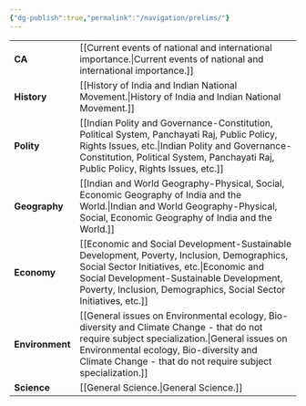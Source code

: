 ```yaml
---
{"dg-publish":true,"permalink":"/navigation/prelims/"}
---
```



|                 |                                                                                                                                |
| --------------- | ------------------------------------------------------------------------------------------------------------------------------ |
| **CA**          | [[Current events of national and international importance.\|Current events of national and international importance.]]                                                                   |
| **History**     | [[History of India and Indian National Movement.\|History of India and Indian National Movement.]]                                                                             |
| **Polity**      | [[Indian Polity and Governance-Constitution, Political System, Panchayati Raj, Public Policy, Rights Issues, etc.\|Indian Polity and Governance-Constitution, Political System, Panchayati Raj, Public Policy, Rights Issues, etc.]]            |
| **Geography**   | [[Indian and World Geography-Physical, Social, Economic Geography of India and the World.\|Indian and World Geography-Physical, Social, Economic Geography of India and the World.]]                                    |
| **Economy**     | [[Economic and Social Development-Sustainable Development, Poverty, Inclusion, Demographics, Social Sector Initiatives, etc.\|Economic and Social Development-Sustainable Development, Poverty, Inclusion, Demographics, Social Sector Initiatives, etc.]] |
| **Environment** | [[General issues on Environmental ecology, Bio-diversity and Climate Change - that do not require subject specialization.\|General issues on Environmental ecology, Bio-diversity and Climate Change - that do not require subject specialization.]]    |
| **Science**     | [[General Science.\|General Science.]]                                                                                                           |

